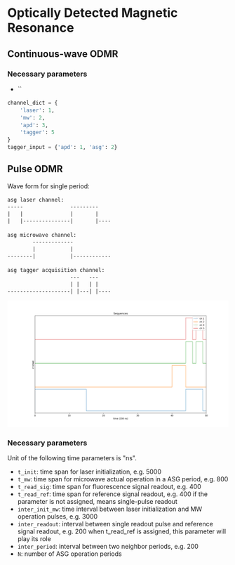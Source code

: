 # Optically Detected Magnetic Resonance

## Continuous-wave ODMR

### Necessary parameters

- ``

```python
channel_dict = {
    'laser': 1,
    'mw': 2,
    'apd': 3,
    'tagger': 5
}
tagger_input = {'apd': 1, 'asg': 2}
```

## Pulse ODMR

Wave form for single period:

```
asg laser channel:
-----               ---------
|   |               |       |
|   |---------------|       |----

asg microwave channel:
        -------------
        |           |
--------|           |------------

asg tagger acquisition channel:
                    ---   ---
                    | |   | |
--------------------| |---| |----
```

![](../test/pulse-seq.png)


### Necessary parameters
Unit of the following time parameters is "ns".
- `t_init`: time span for laser initialization, e.g. 5000
- `t_mw`: time span for microwave actual operation in a ASG period, e.g. 800
- `t_read_sig`: time span for fluorescence signal readout, e.g. 400
- `t_read_ref`: time span for reference signal readout, e.g. 400 if the parameter is not assigned, means single-pulse readout
- `inter_init_mw`: time interval between laser initialization and MW operation pulses, e.g. 3000
- `inter_readout`: interval between single readout pulse and reference signal readout, e.g. 200 when t_read_ref is assigned, this parameter will play its role
- `inter_period`: interval between two neighbor periods, e.g. 200
- `N`: number of ASG operation periods





